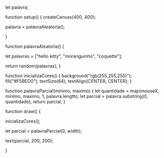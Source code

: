 let palavra;

function setup() {
  createCanvas(400, 400);

  palavra = palavraAleatoria();

}

function palavraAleatoria() {
  
  let palavras = ["hello kitty", "moranguinho", "coquette"];
  
  return random(palavras);
}

function inicializaCores() {
  background("rgb(255,255,255)");
  fill("#F5BED0");
  textSize(64);
  textAlign(CENTER, CENTER);
}

function palavraParcial(minimo, maximo) {
  let quantidade = map(mouseX, minimo, maximo, 1, palavra.length);
  let parcial = palavra.substring(0, quantidade);
  return parcial;
}

function draw() {
  
  inicializaCores();

  let parcial = palavraParcial(0, width);
    
  text(parcial, 200, 200);
  
}
